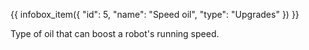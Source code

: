 {{ infobox_item({
	"id": 5,
	"name": "Speed oil",
	"type": "Upgrades"
}) }}

Type of oil that can boost a robot's running speed.
